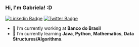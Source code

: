 ### Hi, I'm Gabriela! :D
[![Linkedin Badge](https://img.shields.io/badge/-LinkedIn-blue?style=flat-square&logo=Linkedin&logoColor=white&link=https://www.linkedin.com/in/gabriela-guedes-a59b9b12b//)](https://www.linkedin.com/in/gabriela-guedes-a59b9b12b//)
[![Twitter Badge](https://img.shields.io/badge/-Twitter-1ca0f1?style=flat-square&labelColor=1ca0f1&logo=twitter&logoColor=white&link=https://twitter.com/gabidevjava)](https://twitter.com/gabi_devjava)

- 🔭 I’m currently working at **Banco do Brasil**
- 🌱 I’m currently learning **Java**, **Python**, **Mathematics**, **Data Structures/Algorithms**.
